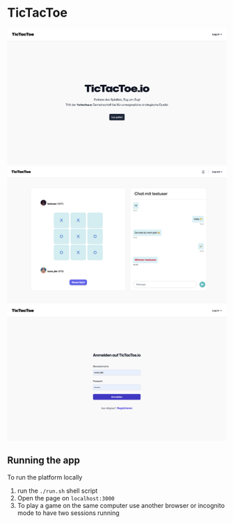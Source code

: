 # TicTacToe
![image](./assets/landingpage.png)
![image](./assets/game.png)
![image](./assets/login.png)

## Running the app
To run the platform locally 
1. run the ```./run.sh``` shell script
2. Open the page on ```localhost:3000```
3. To play a game on the same computer use another browser or incognito mode to have two sessions running